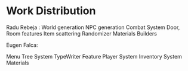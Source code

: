 # Work Distribution

Radu Rebeja :
World generation
NPC generation
Combat System
Door, Room features
Item scattering
Randomizer
Materials
Builders


Eugen Falca:

Menu Tree System
TypeWriter Feature
Player System
Inventory System
Materials
